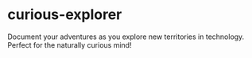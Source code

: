 # curious-explorer
Document your adventures as you explore new territories in technology. Perfect for the naturally curious mind!
